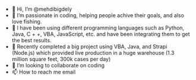 - 👋 Hi, I’m @mehdibigdely
- 👀 I’m passionate in coding, helping people achive their goals, and also love fishing.
- 🌱 I have been using different programming languages such as Python, Java, C + +, VBA, JavaScript, etc. and have been integrating them to get the best results.
- 🌱 Recently completed a big project using VBA, Java, and Strapi (Node.js) which provided live production in a huge warehouse (1.3 million square feet, 300k cases per day) 
- 💞️ I’m looking to collaborate on coding 
- 📫 How to reach me email

<!---
mehdibigdely/mehdibigdely is a ✨ special ✨ repository because its `README.md` (this file) appears on your GitHub profile.
You can click the Preview link to take a look at your changes.
--->
